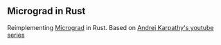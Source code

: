 ## Micrograd in Rust

Reimplementing [Micrograd](https://github.com/karpathy/micrograd) in Rust. Based on [Andrej Karpathy's youtube series](https://www.youtube.com/watch?v=VMj-3S1tku0&t=1626s)
